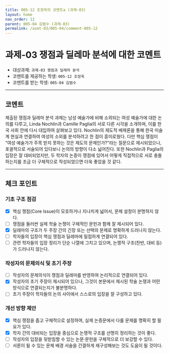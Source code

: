 ```yaml
---
title: 005-12 조정욱의 코멘트a (과제-03) 
layout: home
nav_order: 12
parent: 005-04 김범수 (과제-03)
permalink: /asmt-03/005-04/comment-005-12
---
```


# 과제-03 쟁점과 딜레마 분석에 대한 코멘트

- 대상과제: `과제-03 쟁점과 딜레마 분석`
- 코멘트를 제공하는 학생: `005-12 조정욱` 
- 코멘트를 받는 학생: `005-04 김범수` 

---

## 코멘트

제출된 쟁점과 딜레마 분석 과제는 남성 예술가에 비해 소외되는 여성 예술가에 대한 논의를 다루고, Linda Nochlin과 Camille Paglia의 서로 다른 시각을 소개하며, 이를 한국 사회 안에 다시 대입하여 살펴보고 있다. Nochlin의 제도적 배제론을 통해 한국 미술계 현실과 연결하여 여성의 소외를 분석하려고 한 점이 흥미로웠다. 다만 핵심 쟁점이 “여성 예술가가 주목 받지 못하는 것은 제도의 문제인가?”라는 질문으로 제시되었으나, 포괄적으로 서술되어 있다보니 논의의 방향이 다소 넓어진다. 또한 Nochlin과 Paglia의 입장은 잘 대비되었지만, 두 학자의 논증이 쟁점에 있어서 어떻게 직접적으로 서로 충돌하는지를 조금 더 구체적으로 작성되었으면 더욱 좋았을 것 같다. 

---

## 체크 포인트

### **기초 구조 점검**
- [x] 핵심 쟁점(Core Issue)이 모호하거나 지나치게 넓어서, 문제 설정이 분명하지 않다.
- [ ] 쟁점을 둘러싼 실제 학술 논쟁이 구체적인 문헌과 함께 잘 제시되어 있다.
- [x] 딜레마의 구조가 두 주장 간의 긴장 또는 선택의 문제로 명확하게 드러나지 않는다.
- [ ] 학자들의 입장이 핵심 쟁점과 딜레마에 밀접하게 연결되어 있다.
- [ ] 관련 학자들의 입장 정리가 단순 나열에 그치고 있으며, 논쟁적 구조(찬반, 대비 등)가 드러나지 않는다.

### **작성자의 문제의식 및 초기 주장**
- [ ] 작성자의 문제의식이 쟁점과 딜레마를 반영하여 논리적으로 연결되어 있다.
- [x] 작성자의 초기 주장이 제시되어 있으나, 그것이 본문에서 제시된 학술 논쟁과 어떤 방식으로 연결되는지가 불분명하다.
- [ ] 초기 주장이 학자들의 논의 사이에서 스스로의 입장을 잘 구성하고 있다.

### **개선 방향 제안**
- [x] 핵심 쟁점을 좁고 구체적으로 설정하여, 실제 논증문에서 다룰 문제를 명확히 할 필요가 있다.
- [x] 학자 간의 대비되는 입장을 중심으로 논쟁적 구조를 선명히 정리하는 것이 좋다.
- [ ] 작성자의 입장을 뒷받침할 수 있는 논문·문헌을 구체적으로 더 보강할 수 있다.
- [ ] 서론이 될 수 있는 문제 배경 서술을 간결하게 재구성해보는 것도 도움이 될 것이다.
